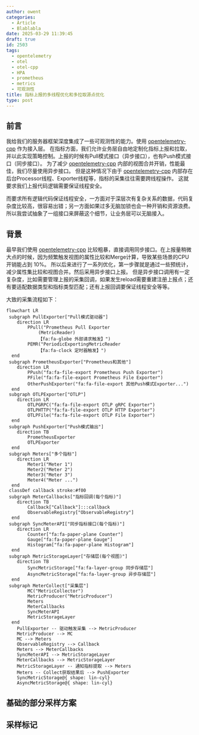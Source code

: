 ```yaml
---
author: owent
categories:
  - Article
  - Blablabla
date: 2025-03-29 11:39:45
draft: true
id: 2503
tags: 
  - opentelemetry
  - otel
  - otel-cpp
  - HPA
  - prometheus
  - metrics
  - 可观测性
title: 指标上报的多线程优化和多拉取源点优化
type: post
---
```


## 前言

我给我们的服务器框架深度集成了一些可观测性的能力。使用 [opentelemetry-cpp][1] 作为接入层。
在指标方面，我们允许业务层自由地定制化指标上报和拉取，并以此实现策略控制。上报的时候有Pull模式接口（异步接口），也有Push模式接口（同步接口）。
为了减少 [opentelemetry-cpp][1] 内部的视图合并开销，性能最佳，我们尽量使用异步接口。
但是这种情况下由于 [opentelemetry-cpp][1] 内部存在后台Processor线程、Exporter线程等，指标的采集往往需要跨线程操作。
这就要求我们上报代码逻辑需要保证线程安全。

而要求所有逻辑代码保证线程安全，一方面对于深层次有复杂关系的数据，代码复杂度比较高，很容易出错；另一方面如果过多无脑加锁也会一种开销和资源浪费。
所以我尝试抽象了一组接口来屏蔽这个细节，让业务层可以无脑接入。

## 背景

最早我们使用 [opentelemetry-cpp][1] 比较粗暴，直接调用同步接口。在上报量稍微大点的时候，因为频繁触发视图的属性比较和Merge计算，导致某些场景的CPU开销能占到 10%。
所以后来进行了一系列优化，第一步骤就是通过一些预统计，减少属性集比较和视图合并。然后采用异步接口上报。
但是异步接口调用有一定复杂度，比如需要管理上报的采集回调，如果发生reload需要重建注册上报点；还有要适配数据类型和指标类型匹配；还有上报回调要保证线程安全等等。

大致的采集流程如下：

```{mermaid}
flowchart LR
 subgraph PullExporter["Pull模式驱动器"]
    direction LR
        PPull("Prometheus Pull Exporter
            (MetricReader)
            【fa:fa-globe 外部请求触发】")
        PEMR("PeriodicExportingMetricReader
            【fa:fa-clock 定时器触发】")
  end
 subgraph PrometheusExporter["Prometheus和其他"]
    direction LR
        PPush("fa:fa-file-export Prometheus Push Exporter")
        PFile("fa:fa-file-export Prometheus File Exporter")
        OtherPushExporter("fa:fa-file-export 其他Push模式Exporter...")
  end
 subgraph OTLPExporter["OTLP"]
    direction LR
        OTLPGRPC("fa:fa-file-export OTLP gRPC Exporter")
        OTLPHTTP("fa:fa-file-export OTLP HTTP Exporter")
        OTLPFile("fa:fa-file-export OTLP File Exporter")
  end
 subgraph PushExporter["Push模式输出"]
    direction TB
        PrometheusExporter
        OTLPExporter
  end
 subgraph Meters["多个指标"]
    direction LR
        Meter1("Meter 1")
        Meter2("Meter 2")
        Meter3("Meter 3")
        Meter4("Meter ...")
  end
 classDef callback stroke:#f00
 subgraph MeterCallbacks["指标回调(每个指标)"]
    direction TB
        Callback["Callback"]:::callback
        ObservableRegistry["ObservableRegistry"]       
  end
 subgraph SyncMeterAPI["同步指标接口(每个指标)"]
    direction LR
        Counter["fa:fa-paper-plane Counter"]
        Gauge["fa:fa-paper-plane Gauge"]
        Histogram["fa:fa-paper-plane Histogram"]
  end
 subgraph MetricStorageLayer["存储层(每个视图)"]
    direction TB
        SyncMetricStorage["fa:fa-layer-group 同步存储层"]
        AsyncMetricStorage["fa:fa-layer-group 异步存储层"]
  end
 subgraph MeterCollect["采集层"]
        MC("MetricCollector")
        MetricProducer("MetricProducer")
        Meters
        MeterCallbacks
        SyncMeterAPI
        MetricStorageLayer
  end
    PullExporter -- 驱动触发采集 --> MetricProducer
    MetricProducer --> MC
    MC --> Meters
    ObservableRegistry --> Callback
    Meters --> MeterCallbacks
    SyncMeterAPI --> MetricStorageLayer
    MeterCallbacks --> MetricStorageLayer
    MetricStorageLayer -- 通知指标提取 --> Meters
    Meters -- Collect获取结果后 --> PushExporter
    SyncMetricStorage@{ shape: lin-cyl}
    AsyncMetricStorage@{ shape: lin-cyl}
```

## 基础的部分采样方案

## 采样标记

[1]: https://github.com/open-telemetry/opentelemetry-cpp
